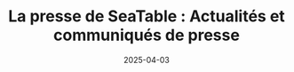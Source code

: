 ---
title: 'La presse de SeaTable : Actualités et communiqués de presse'
description: 'Découvrez SeaTable et lisez des articles de presse intéressants qui mettent en lumière notre plateforme no-code.'
date: '2025-04-03'
url: '/fr/presse'
aliases:
    - '/fr/press/'

sections:
    - name: hero-1
      weight: 1
      h2_left: "Presse et"
      h2_right: "Actualités"
      description: "Sur cette page, vous trouverez notre kit presse et média ainsi que des articles de presse intéressants sur SeaTable. Nous ne sommes pas les seuls à faire parler de nous, de nombreux médias le font également.<br></br>Vous souhaitez également écrire sur nous ? Nous vous fournissons des informations avec plaisir !"
      buttons:
        - label: "Découvrez notre kit presse et média"
          link: "https://cloud.seatable.io/apps/custom/press-and-media-kit"
          style: "primary"
          id: de-homepage-registration-hero-1
      image: "/images/seatable-press-and-media-kit.png"

    - name: "banner-3"
      weight: 2
      title: "Vous avez une demande concrète de presse ou d'interview ?"
      buttons:
        - label: "N'hésitez pas à nous contacter à tout moment"
          link: "pages/contact"

    - name: 'content-3'
      weight: 3
      title: 'Notre kit presse et média'
      subtitle: 'Informations et images'
      description: "Découvrez les derniers communiqués de presse, des présentations claires et des images prêtes à l'emploi. Tout cela est disponible dans notre kit presse et média compact à télécharger."
      items:
      - headline: 'Présentations'
        text: 'Toutes les informations en bref'
        image: /images/seatable-presentations.jpg
        image_alt:
      - headline: 'Communiqués de presse'
        text: "Toute l'actualité de SeaTable"
        image: /images/seatable-press-release.png
        image_alt:
      - headline: 'Matériel visuel'
        text: "Toutes les captures d'écran, photos et logos"
        image: /images/seatable-screenshots.png
        image_alt:
      buttons:
          - label: 'Parcourez notre kit presse et média'
            link: 'https://cloud.seatable.io/apps/custom/press-and-media-kit'
            style: 'primary'

    - name: "hero-2"
      weight: 4
      classes:
      title: 'Tout le monde parle de SeaTable'
      subtitle: 'Publications'
      text: 'Voici une sélection des médias qui ont déjà parlé de SeaTable.'
      image: /images/Logo_PR.png
      image_alt:

    - name: 'content-24'
      weight: 5
      title: 'Articles de presse et reportages dans les médias'

---